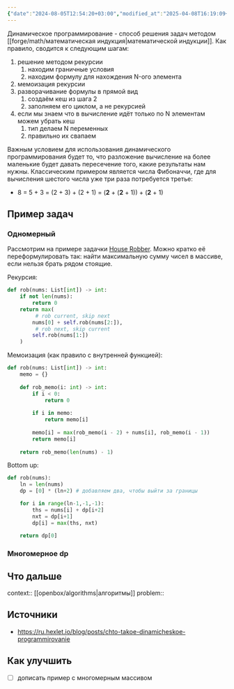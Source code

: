 ```yaml
---
{"date":"2024-08-05T12:54:20+03:00","modified_at":"2025-04-08T16:19:09+03:00","aliases":["динамическое программирование"],"dg-publish":true,"tags":["status/writing","review/needed"],"permalink":"/forge/it/dynamic programming/","dgPassFrontmatter":true}
---
```



Динамическое программирование - способ решения задач методом [[forge/math/математическая индукция|математической индукции]]. 
Как правило, сводится к следующим шагам:
1. решение методом рекурсии
    1. находим граничные условия
    2. находим формулу для нахождения N-ого элемента
2. мемоизация рекурсии
3. разворачивание формулы в прямой вид
    1. создаём кеш из шага 2
    2. заполняем его циклом, а не рекурсией
4. если мы знаем что в вычисление идёт только по N элементам можем убрать кеш
    1. тип делаем N переменных
    2. правильно их свапаем

Важным условием для использования динамического программирования будет то, что разложение вычисление на более маленькие будет давать пересечение того, какие результаты нам нужны. Классическим примером является числа Фибоначчи, где для вычисления шестого числа уже три раза потребуется третье:
- 8 = 5 + 3 = (2 + 3) + (2 + 1) = (**2** + (**2** + 1)) + (**2** + 1)

## Пример задач

### Одномерный

Рассмотрим на примере задачки [House Robber](https://leetcode.com/problems/house-robber/description/). Можно кратко её переформулировать так: найти максимальную сумму чисел в массиве, если нельзя брать рядом стоящие.

Рекурсия:
```python
def rob(nums: List[int]) -> int:
    if not len(nums):
        return 0
    return max(
         # rob current, skip next
        nums[0] + self.rob(nums[2:]), 
         # rob next, skip current
        self.rob(nums[1:])
    )
```

Мемоизация (как правило с внутренней функцией):

```python
def rob(nums: List[int]) -> int:
    memo = {}
    
    def rob_memo(i: int) -> int:
        if i < 0:
            return 0
        
        if i in memo:
            return memo[i]
        
        memo[i] = max(rob_memo(i - 2) + nums[i], rob_memo(i - 1))
        return memo[i]
    
    return rob_memo(len(nums) - 1)
```

Bottom up:
```python
def rob(nums):
    ln = len(nums)
    dp = [0] * (ln+2) # добавляем два, чтобы выйти за границы

    for i in range(ln-1,-1,-1):
        ths = nums[i] + dp[i+2]
        nxt = dp[i+1]
        dp[i] = max(ths, nxt)
    
    return dp[0]
```

### Многомерное dp

## Что дальше



context:: [[openbox/algorithms|алгоритмы]]
problem:: 

## Источники



- https://ru.hexlet.io/blog/posts/chto-takoe-dinamicheskoe-programmirovanie


## Как улучшить

- [ ] дописать пример с многомерным массивом
